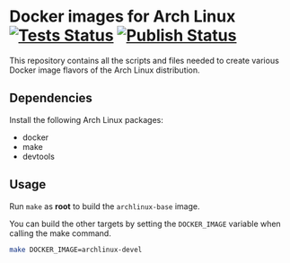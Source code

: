 # Docker images for Arch Linux  [![Tests Status](https://travis-ci.org/ogarcia/docker-archlinux.svg?branch=master)](https://travis-ci.org/ogarcia/docker-archlinux) [![Publish Status](https://drone.moire.org/api/badges/ogarcia/docker-archlinux/status.svg)](https://drone.moire.org/ogarcia/docker-archlinux)

This repository contains all the scripts and files needed to create various
Docker image flavors of the Arch Linux distribution.

## Dependencies

Install the following Arch Linux packages:

* docker
* make
* devtools

## Usage

Run `make` as **root** to build the `archlinux-base` image.

You can build the other targets by setting the `DOCKER_IMAGE` variable when
calling the make command.

```sh
make DOCKER_IMAGE=archlinux-devel
```
